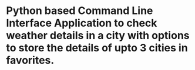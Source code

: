 # Python based Command Line Interface Application to check weather details in a city with options to store the details of upto 3 cities in favorites. 
